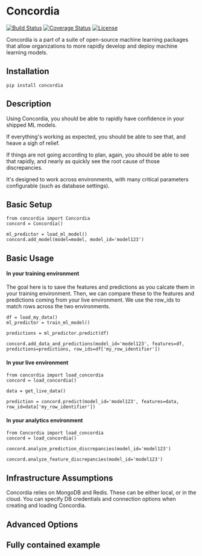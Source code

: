 # Concordia

[![Build Status](https://travis-ci.org/ClimbsRocks/Concordia.svg?branch=master)](https://travis-ci.org/ClimbsRocks/Concordia)
[![Coverage Status](https://coveralls.io/repos/github/ClimbsRocks/Concordia/badge.svg?branch=master&cacheBuster=1)](https://coveralls.io/github/ClimbsRocks/Concordia?branch=master)
[![License](https://img.shields.io/github/license/mashape/apistatus.svg)]((https://img.shields.io/github/license/mashape/apistatus.svg))

Concordia is a part of a suite of open-source machine learning packages that allow organizations to more rapidly develop and deploy machine learning models.

## Installation

`pip install concordia`

## Description

Using Concordia, you should be able to rapidly have confidence in your shipped ML models.

If everything's working as expected, you should be able to see that, and heave a sigh of relief.

If things are not going according to plan, again, you should be able to see that rapidly, and nearly as quickly see the root cause of those discrepancies.

It's designed to work across environments, with many critical parameters configurable (such as database settings).


## Basic Setup

```
from concordia import Concordia
concord = Concordia()

ml_predictor = load_ml_model()
concord.add_model(model=model, model_id='model123')

```


## Basic Usage

#### In your training environment

The goal here is to save the features and predictions as you calcate them in your training environment. Then, we can compare these to the features and predictions coming from your live environment. We use the row_ids to match rows across the two environments.

```
df = load_my_data()
ml_predictor = train_ml_model()

predictions = ml_predictor.predict(df)

concord.add_data_and_predictions(model_id='model123', features=df, predictions=predictions, row_ids=df['my_row_identifier'])
```


#### In your live environment

```
from concordia import load_concordia
concord = load_concordia()

data = get_live_data()

prediction = concord.predict(model_id='model123', features=data, row_id=data['my_row_identifier'])

```


#### In your analytics environment

```
from Concordia import load_concordia
concord = load_concordia()

concord.analyze_prediction_discrepancies(model_id='model123')

concord.analyze_feature_discrepancies(model_id='model123')

```


## Infrastructure Assumptions

Concordia relies on MongoDB and Redis. These can be either local, or in the cloud. You can specify DB credentials and connection options when creating and loading Concordia.


## Advanced Options










## Fully contained example























